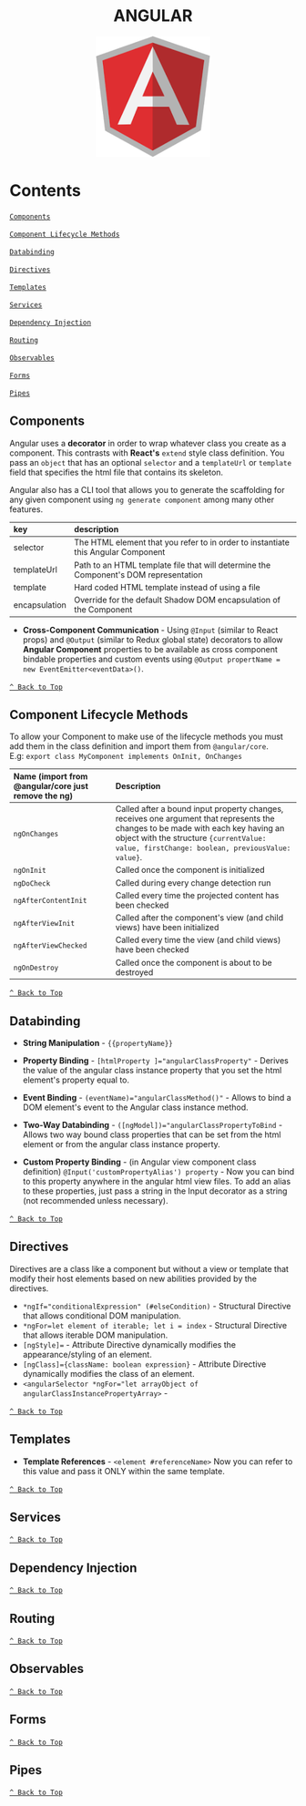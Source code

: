 


<h1 align="center">ANGULAR</h1>
<p align="center">
    <img width="200px" src=https://raw.githubusercontent.com/AndresMWeber/WebDefinitions/master/media/Angular.png>
</p>

# Contents
[`Components`](#components)

[`Component Lifecycle Methods`](#component-lifecycle-methods)

[`Databinding`](#databinding)

[`Directives`](#directives)

[`Templates`](#templates)

[`Services`](#services)

[`Dependency Injection`](#dependency-injection)

[`Routing`](#routing)

[`Observables`](#observables)

[`Forms`](#forms)

[`Pipes`](#pipes)

## Components
Angular uses a **decorator** in order to wrap whatever class you create as a component.  This contrasts with **React's** ```extend``` style class definition.  You pass an ```object``` that has an optional ```selector``` and a ```templateUrl``` or ```template``` field that specifies the html file that contains its skeleton.  

Angular also has a CLI tool that allows you to generate the scaffolding for any given component using ```ng generate component``` among many other features.

| key    | description | 
| :----- | :-----  |
| selector  | The HTML element that you refer to in order to instantiate this Angular Component|
| templateUrl  | Path to an HTML template file that will determine the Component's DOM representation |
| template  | Hard coded HTML template instead of using a file |
| encapsulation | Override for the default Shadow DOM encapsulation of the Component |

- **Cross-Component Communication** - Using ```@Input``` (similar to React props) and ```@Output``` (similar to Redux global state) decorators to allow **Angular Component** properties to be available as cross component bindable properties and custom events using ```@Output propertName = new EventEmitter<eventData>()```.

[`^ Back to Top`](#contents)

## Component Lifecycle Methods

To allow your Component to make use of the lifecycle methods you must add them in the class definition and import them from ```@angular/core```.  
E.g: ```export class MyComponent implements OnInit, OnChanges```

| Name (import from @angular/core just remove the ng) | Description |
| :----- | :----- |
| ```ngOnChanges```  | Called after a bound input property changes, receives one argument that represents the changes to be made with each key having an object with the structure ```{currentValue: value, firstChange: boolean, previousValue: value}```. |
| ```ngOnInit``` | Called once the component is initialized |
| ```ngDoCheck``` | Called during every change detection run |
| ```ngAfterContentInit``` | Called every time the projected content has been checked |
| ```ngAfterViewInit``` | Called after the component's view (and child views) have been initialized |
| ```ngAfterViewChecked``` | Called every time the view (and child views) have been checked |
| ```ngOnDestroy``` | Called once the component is about to be destroyed |

[`^ Back to Top`](#contents)

## Databinding
* **String Manipulation** - ```{{propertyName}}```

* **Property Binding** - ```[htmlProperty ]="angularClassProperty"``` - Derives the value of the angular class instance property that you set the html element's property equal to.

* **Event Binding** - ```(eventName)="angularClassMethod()"``` - Allows to bind a DOM element's event to the Angular class instance method.

* **Two-Way Databinding** - ```([ngModel])="angularClassPropertyToBind``` - Allows two way bound class properties that can be set from the html element or from the angular class instance property.

* **Custom Property Binding** - (in Angular view component class definition) ```@Input('customPropertyAlias') property``` - Now you can bind to this property anywhere in the angular html view files.  To add an alias to these properties, just pass a string in the Input decorator as a string (not recommended unless necessary).

[`^ Back to Top`](#contents)

## Directives
Directives are a class like a component but without a view or template that modify their host elements based on new abilities provided by the directives.
* ```*ngIf="conditionalExpression" (#elseCondition)``` - Structural Directive that allows conditional DOM manipulation.
* ```*ngFor=let element of iterable; let i = index``` - Structural Directive that allows iterable DOM manipulation.
* ```[ngStyle]=``` - Attribute Directive dynamically modifies the appearance/styling of an element.
* ```[ngClass]={className: boolean expression}``` - Attribute Directive dynamically modifies the class of an element.
* ```<angularSelector *ngFor="let arrayObject of angularClassInstancePropertyArray>``` - 

[`^ Back to Top`](#contents)

## Templates
 - **Template References** - ```<element #referenceName>``` Now you can refer to this value and pass it ONLY within the same template.


[`^ Back to Top`](#contents)

## Services

[`^ Back to Top`](#contents)

## Dependency Injection

[`^ Back to Top`](#contents)

## Routing

[`^ Back to Top`](#contents)

## Observables

[`^ Back to Top`](#contents)

## Forms

[`^ Back to Top`](#contents)

## Pipes

[`^ Back to Top`](#contents)

